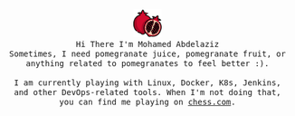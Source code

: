 <p align="center">
  <img src="assets/pomegranate.png"  width="50px" height="50px">
  <br>
  <samp>
    Hi There I'm Mohamed Abdelaziz
    <br>Sometimes, I need pomegranate juice, pomegranate fruit, or anything related to pomegranates to feel better :).<br><br>
  </samp>
   <samp>
  I am currently playing with Linux, Docker, K8s, Jenkins, and other DevOps-related tools. When I'm not doing that, you can find me playing on <a href="https://www.chess.com/member/mo-abdelaziz">chess.com</a>.
  </samp>  
</p>
